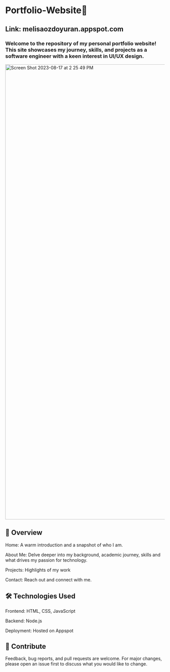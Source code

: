 # Portfolio-Website🌼
## Link: melisaozdoyuran.appspot.com

### Welcome to the repository of my personal portfolio website! This site showcases my journey, skills, and projects as a software engineer with a keen interest in UI/UX design.

<img width="1439" alt="Screen Shot 2023-08-17 at 2 25 49 PM" src="https://github.com/melisaozdoyuran2001/Portfolio-Website/assets/123209674/9dae906b-7136-4942-8431-6b5a1a758f38">


## 📌 Overview

Home: A warm introduction and a snapshot of who I am.

About Me: Delve deeper into my background, academic journey, skills  and what drives my passion for technology.

Projects: Highlights of my work

Contact: Reach out and connect with me.

## 🛠️ Technologies Used

Frontend: HTML, CSS, JavaScript

Backend: Node.js

Deployment: Hosted on Appspot

## 🤝 Contribute
Feedback, bug reports, and pull requests are welcome. For major changes, please open an issue first to discuss what you would like to change.
